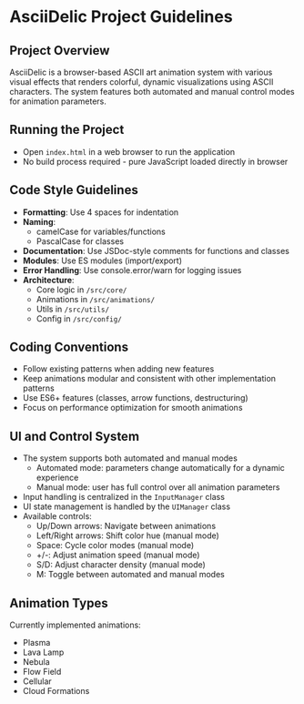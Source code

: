 # AsciiDelic Project Guidelines

## Project Overview
AsciiDelic is a browser-based ASCII art animation system with various visual effects that renders colorful, dynamic visualizations using ASCII characters. The system features both automated and manual control modes for animation parameters.

## Running the Project
- Open `index.html` in a web browser to run the application
- No build process required - pure JavaScript loaded directly in browser

## Code Style Guidelines
- **Formatting**: Use 4 spaces for indentation
- **Naming**: 
  - camelCase for variables/functions
  - PascalCase for classes
- **Documentation**: Use JSDoc-style comments for functions and classes
- **Modules**: Use ES modules (import/export)
- **Error Handling**: Use console.error/warn for logging issues
- **Architecture**:
  - Core logic in `/src/core/`
  - Animations in `/src/animations/`
  - Utils in `/src/utils/`
  - Config in `/src/config/`

## Coding Conventions
- Follow existing patterns when adding new features
- Keep animations modular and consistent with other implementation patterns
- Use ES6+ features (classes, arrow functions, destructuring)
- Focus on performance optimization for smooth animations

## UI and Control System
- The system supports both automated and manual modes
  - Automated mode: parameters change automatically for a dynamic experience
  - Manual mode: user has full control over all animation parameters
- Input handling is centralized in the `InputManager` class
- UI state management is handled by the `UIManager` class
- Available controls:
  - Up/Down arrows: Navigate between animations
  - Left/Right arrows: Shift color hue (manual mode)
  - Space: Cycle color modes (manual mode)
  - +/-: Adjust animation speed (manual mode)
  - S/D: Adjust character density (manual mode)
  - M: Toggle between automated and manual modes

## Animation Types
Currently implemented animations:
- Plasma
- Lava Lamp
- Nebula
- Flow Field
- Cellular
- Cloud Formations